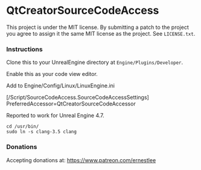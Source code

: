 QtCreatorSourceCodeAccess
==============================

This project is under the MIT license. By submitting a patch to the project you agree to assign it the same MIT license as the project. See `LICENSE.txt`.

### Instructions

Clone this to your UnrealEngine directory at `Engine/Plugins/Developer`.

Enable this as your code view editor.

Add to Engine/Config/Linux/LinuxEngine.ini

[/Script/SourceCodeAccess.SourceCodeAccessSettings]
PreferredAccessor=QtCreatorSourceCodeAccessor

Reported to work for Unreal Engine 4.7.

```
cd /usr/bin/
sudo ln -s clang-3.5 clang
```

### Donations

Accepting donations at: https://www.patreon.com/ernestlee
